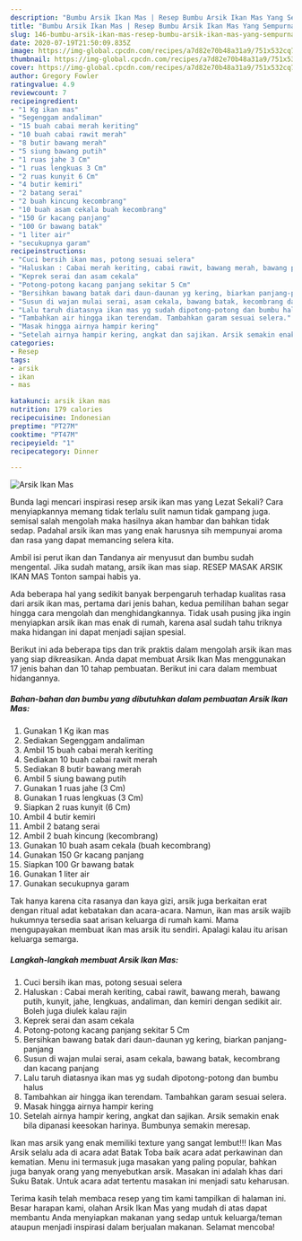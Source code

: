 ```yaml
---
description: "Bumbu Arsik Ikan Mas | Resep Bumbu Arsik Ikan Mas Yang Sempurna"
title: "Bumbu Arsik Ikan Mas | Resep Bumbu Arsik Ikan Mas Yang Sempurna"
slug: 146-bumbu-arsik-ikan-mas-resep-bumbu-arsik-ikan-mas-yang-sempurna
date: 2020-07-19T21:50:09.835Z
image: https://img-global.cpcdn.com/recipes/a7d82e70b48a31a9/751x532cq70/arsik-ikan-mas-foto-resep-utama.jpg
thumbnail: https://img-global.cpcdn.com/recipes/a7d82e70b48a31a9/751x532cq70/arsik-ikan-mas-foto-resep-utama.jpg
cover: https://img-global.cpcdn.com/recipes/a7d82e70b48a31a9/751x532cq70/arsik-ikan-mas-foto-resep-utama.jpg
author: Gregory Fowler
ratingvalue: 4.9
reviewcount: 7
recipeingredient:
- "1 Kg ikan mas"
- "Segenggam andaliman"
- "15 buah cabai merah keriting"
- "10 buah cabai rawit merah"
- "8 butir bawang merah"
- "5 siung bawang putih"
- "1 ruas jahe 3 Cm"
- "1 ruas lengkuas 3 Cm"
- "2 ruas kunyit 6 Cm"
- "4 butir kemiri"
- "2 batang serai"
- "2 buah kincung kecombrang"
- "10 buah asam cekala buah kecombrang"
- "150 Gr kacang panjang"
- "100 Gr bawang batak"
- "1 liter air"
- "secukupnya garam"
recipeinstructions:
- "Cuci bersih ikan mas, potong sesuai selera"
- "Haluskan : Cabai merah keriting, cabai rawit, bawang merah, bawang putih, kunyit, jahe, lengkuas, andaliman, dan kemiri dengan sedikit air. Boleh juga diulek kalau rajin"
- "Keprek serai dan asam cekala"
- "Potong-potong kacang panjang sekitar 5 Cm"
- "Bersihkan bawang batak dari daun-daunan yg kering, biarkan panjang-panjang"
- "Susun di wajan mulai serai, asam cekala, bawang batak, kecombrang dan kacang panjang"
- "Lalu taruh diatasnya ikan mas yg sudah dipotong-potong dan bumbu halus"
- "Tambahkan air hingga ikan terendam. Tambahkan garam sesuai selera."
- "Masak hingga airnya hampir kering"
- "Setelah airnya hampir kering, angkat dan sajikan. Arsik semakin enak bila dipanasi keesokan harinya. Bumbunya semakin meresap."
categories:
- Resep
tags:
- arsik
- ikan
- mas

katakunci: arsik ikan mas 
nutrition: 179 calories
recipecuisine: Indonesian
preptime: "PT27M"
cooktime: "PT47M"
recipeyield: "1"
recipecategory: Dinner

---
```



![Arsik Ikan Mas](https://img-global.cpcdn.com/recipes/a7d82e70b48a31a9/751x532cq70/arsik-ikan-mas-foto-resep-utama.jpg)

Bunda lagi mencari inspirasi resep arsik ikan mas yang Lezat Sekali? Cara menyiapkannya memang tidak terlalu sulit namun tidak gampang juga. semisal salah mengolah maka hasilnya akan hambar dan bahkan tidak sedap. Padahal arsik ikan mas yang enak harusnya sih mempunyai aroma dan rasa yang dapat memancing selera kita.

Ambil isi perut ikan dan Tandanya air menyusut dan bumbu sudah mengental. Jika sudah matang, arsik ikan mas siap. RESEP MASAK ARSIK IKAN MAS Tonton sampai habis ya.

Ada beberapa hal yang sedikit banyak berpengaruh terhadap kualitas rasa dari arsik ikan mas, pertama dari jenis bahan, kedua pemilihan bahan segar hingga cara mengolah dan menghidangkannya. Tidak usah pusing jika ingin menyiapkan arsik ikan mas enak di rumah, karena asal sudah tahu triknya maka hidangan ini dapat menjadi sajian spesial.


Berikut ini ada beberapa tips dan trik praktis dalam mengolah arsik ikan mas yang siap dikreasikan. Anda dapat membuat Arsik Ikan Mas menggunakan 17 jenis bahan dan 10 tahap pembuatan. Berikut ini cara dalam membuat hidangannya.

<!--inarticleads1-->

##### Bahan-bahan dan bumbu yang dibutuhkan dalam pembuatan Arsik Ikan Mas:

1. Gunakan 1 Kg ikan mas
1. Sediakan Segenggam andaliman
1. Ambil 15 buah cabai merah keriting
1. Sediakan 10 buah cabai rawit merah
1. Sediakan 8 butir bawang merah
1. Ambil 5 siung bawang putih
1. Gunakan 1 ruas jahe (3 Cm)
1. Gunakan 1 ruas lengkuas (3 Cm)
1. Siapkan 2 ruas kunyit (6 Cm)
1. Ambil 4 butir kemiri
1. Ambil 2 batang serai
1. Ambil 2 buah kincung (kecombrang)
1. Gunakan 10 buah asam cekala (buah kecombrang)
1. Gunakan 150 Gr kacang panjang
1. Siapkan 100 Gr bawang batak
1. Gunakan 1 liter air
1. Gunakan secukupnya garam


Tak hanya karena cita rasanya dan kaya gizi, arsik juga berkaitan erat dengan ritual adat kebatakan dan acara-acara. Namun, ikan mas arsik wajib hukumnya tersedia saat arisan keluarga di rumah kami. Mama mengupayakan membuat ikan mas arsik itu sendiri. Apalagi kalau itu arisan keluarga semarga. 

<!--inarticleads2-->

##### Langkah-langkah membuat Arsik Ikan Mas:

1. Cuci bersih ikan mas, potong sesuai selera
1. Haluskan : Cabai merah keriting, cabai rawit, bawang merah, bawang putih, kunyit, jahe, lengkuas, andaliman, dan kemiri dengan sedikit air. Boleh juga diulek kalau rajin
1. Keprek serai dan asam cekala
1. Potong-potong kacang panjang sekitar 5 Cm
1. Bersihkan bawang batak dari daun-daunan yg kering, biarkan panjang-panjang
1. Susun di wajan mulai serai, asam cekala, bawang batak, kecombrang dan kacang panjang
1. Lalu taruh diatasnya ikan mas yg sudah dipotong-potong dan bumbu halus
1. Tambahkan air hingga ikan terendam. Tambahkan garam sesuai selera.
1. Masak hingga airnya hampir kering
1. Setelah airnya hampir kering, angkat dan sajikan. Arsik semakin enak bila dipanasi keesokan harinya. Bumbunya semakin meresap.


Ikan mas arsik yang enak memiliki texture yang sangat lembut!!! Ikan Mas Arsik selalu ada di acara adat Batak Toba baik acara adat perkawinan dan kematian. Menu ini termasuk juga masakan yang paling popular, bahkan juga banyak orang yang menyebutkan arsik. Masakan ini adalah khas dari Suku Batak. Untuk acara adat tertentu masakan ini menjadi satu keharusan. 

Terima kasih telah membaca resep yang tim kami tampilkan di halaman ini. Besar harapan kami, olahan Arsik Ikan Mas yang mudah di atas dapat membantu Anda menyiapkan makanan yang sedap untuk keluarga/teman ataupun menjadi inspirasi dalam berjualan makanan. Selamat mencoba!
